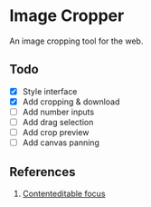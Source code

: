 # Image Cropper
An image cropping tool for the web.

## Todo
- [x] Style interface
- [x] Add cropping & download
- [ ] Add number inputs
- [ ] Add drag selection
- [ ] Add crop preview
- [ ] Add canvas panning

## References
1. [Contenteditable focus](https://stackoverflow.com/questions/34354085/clicking-outside-a-contenteditable-div-stills-give-focus-to-it)
